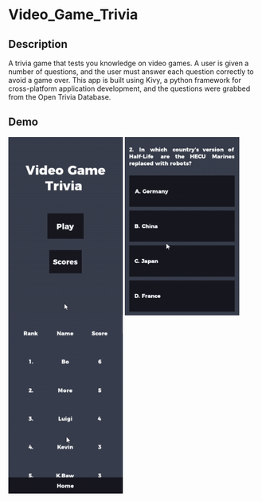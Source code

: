 # Video_Game_Trivia

## Description
A trivia game that tests you knowledge on video games. A user is given a number of questions, and the user must answer each question correctly to avoid a game over. This app is built using Kivy, a python framework for cross-platform application development, and the questions were grabbed from the Open Trivia Database.

## Demo


<img src="demo_gifs/demo1.gif" align="middle" width="230px"/>
<img src="demo_gifs/demo2.gif" align="middle" width="230px"/>
<img src="demo_gifs/demo3.gif" align="middle" width="230px"/>